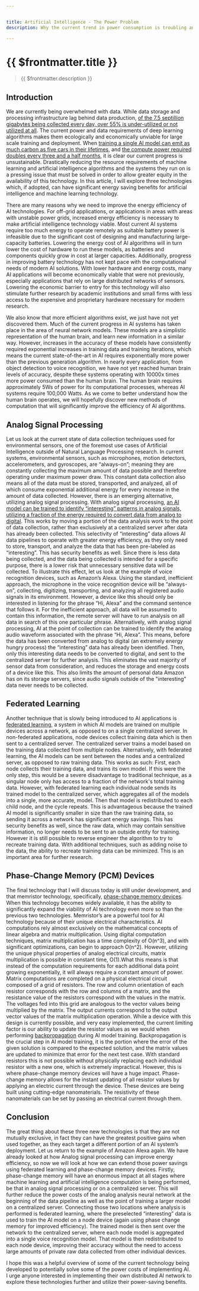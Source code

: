 ```yaml
---


title: Artificial Intelligence - The Power Problem
description: Why the current trend in power consumption is troubling and some potential solutions

---
```



# {{ $frontmatter.title }}
  >{{ $frontmatter.description }}



## Introduction

We are currently being overwhelmed with data. While data storage and processing infrastructure lag behind data production, [of the 7.5 septillion gigabytes being collected every day, over 55% is under-utilized or not utilized at all](https://priceonomics.com/companies-collect-a-lot-of-data-but-how-much-do/). The current power and data requirements of deep learning algorithms makes them ecologically and economically unviable for large scale training and deployment. When [training a single AI model can emit as much carbon as five cars in their lifetimes](https://www.technologyreview.com/2019/06/06/239031/training-a-single-ai-model-can-emit-as-much-carbon-as-five-cars-in-their-lifetimes/), and [the compute power required doubles every three and a half months](https://www.technologyreview.com/2019/11/11/132004/the-computing-power-needed-to-train-ai-is-now-rising-seven-times-faster-than-ever-before/),  it is clear our current progress is unsustainable. Drastically reducing the resource requirements of machine learning and artificial intelligence algorithms and the systems they run on is a pressing issue that must be solved in order to allow greater equity in the availability of this technology. In this article, I will explore three technologies which, if adopted, can have significant energy saving benefits for artificial intelligence and machine learning technology.

There are many reasons why we need to improve the energy efficiency of AI technologies. For off-grid applications, or applications in areas with areas with unstable power grids, increased energy efficiency is necessary to make artificial intelligence technology viable. Most current AI systems require too much energy to operate remotely as suitable battery power is infeasible due to the significant cost of designing and manufacturing large-capacity batteries. Lowering the energy cost of AI algorithms will in turn lower the cost of hardware to run these models, as batteries and components quickly grow in cost at larger capacities. Additionally, progress in improving battery technology has not kept pace with the computational needs of modern AI solutions.  With lower hardware and energy costs, many AI applications will become economically viable that were not previously, especially applications that rely on large distributed networks of sensors. Lowering the economic barrier to entry for this technology will also stimulate further research by academic institutions and small firms with less access to the expensive and proprietary hardware necessary for modern research.

We also know that more efficient algorithms exist, we just have not yet discovered them. Much of the current progress in AI systems has taken place in the area of neural network models. These models are a simplistic representation of the human brain, and learn new information in a similar way. However, increases in the accuracy of these models have consistently required exponential increases in training data and training iterations, which means the current state-of-the-art in AI requires exponentially more power than the previous generation algorithm. In nearly every application, from object detection to voice recognition, we have not yet reached human brain levels of accuracy, despite these systems operating with 10000x times more power consumed than the human brain. The human brain requires approximately 5Ws of power for its computational processes, whereas AI systems require 100,000 Watts. As we come to better understand how the human brain operates, we will hopefully discover new methods of computation that will significantly improve the efficiency of AI algorithms.

## Analog Signal Processing

Let us look at the current state of data collection techniques used for environmental sensors, one of the foremost use cases of Artificial Intelligence outside of Natural Language Processing research. In current systems, environmental sensors, such as microphones,  motion detectors, accelerometers, and gyroscopes, are “always-on”; meaning they are constantly collecting the maximum amount of data possible and therefore operating under maximum power draw. This constant data collection also means all of the data must be stored, transported, and analyzed, all of which consume exponential additional energy for every increase in the amount of data collected. However, there is an emerging alternative, utilizing analog signal processing. With analog signal processing, [an AI model can be trained to identify “interesting” patterns in analog signals, utilizing a fraction of the energy required to convert data from analog to digital](https://www.aspinity.com/Technology). This works by moving a portion of the data analysis work to the point of data collection, rather than exclusively at a centralized server after data has already been collected. This selectivity of “interesting” data allows AI data pipelines to operate with greater energy efficiency, as they only need to store, transport, and analyze the data that has been pre-labeled as “interesting”. This has security benefits as well. Since there is less data being collected, and the data being collected is intended for a specific purpose, there is a lower risk that unnecessary sensitive data will be collected.
To illustrate this effect, let us look at the example of voice recognition devices, such as Amazon’s Alexa. Using the standard, inefficient approach, the microphone in the voice recognition device will be “always-on”, collecting, digitizing, transporting, and analyzing all registered audio signals in its environment. However, a device like this should only be interested in listening for the phrase “Hi, Alexa” and the command sentence that follows it. For the inefficient approach, all data will be assumed to contain this information, the remote server will have to run analysis on all data in search of this one particular phrase. Alternatively, with analog signal processing, AI at the point of collection can be trained to identify the analog audio waveform associated with the phrase “Hi, Alexa”. This means, before the data has been converted from analog to digital (an extremely energy hungry process) the “interesting” data has already been identified. Then, only this interesting data needs to be converted to digital, and sent to the centralized server for further analysis. This eliminates the vast majority of sensor data from consideration, and reduces the storage and energy costs of a device like this. This also limits the amount of personal data Amazon has on its storage servers, since audio signals outside of the "interesting" data never needs to be collected.

## Federated Learning

Another technique that is slowly being introduced to AI applications is [federated learning](https://ieeexplore.ieee.org/document/9084352), a system in which AI models are trained on multiple devices across a network, as opposed to on a single centralized server. In non-federated applications, node devices collect training data which is then sent to a centralized server. The centralized server trains a model based on the training data collected from multiple nodes. Alternatively, with federated learning, the AI models can be sent between the nodes and a centralized server, as opposed to raw training data. This works as such: First, each node collects their training data, and trains its own model. If this were the only step, this would be a severe disadvantage to traditional technique, as a singular node only has access to a fraction of the network's total training data. However, with federated learning each individual node sends its trained model to the centralized server, which aggregates all of the models into a single, more accurate, model. Then that model is redistributed to each child node, and the cycle repeats. This is advantageous because the trained AI  model is significantly smaller in size than the raw training data, so sending it across a network has significant energy savings. This has security benefits as well, since the raw data, which may contain sensitive information, no longer needs to be sent to an outside entity for training. However it is still possible to reverse engineer the algorithm to try to recreate training data. With additional techniques, such as adding noise to the data, the ability to recreate training data can be minimized. This is an important area for further research.

## Phase-Change Memory (PCM) Devices

The final technology that I will discuss today is still under development, and that memristor technology, specifically, [phase-change memory devices](https://analog-ai-demo.mybluemix.net/hardware). When this technology becomes widely available, it has the ability to significantly expand the viability of AI technology even more so than the previous two technologies. Memristor’s are a powerful tool for AI technology because of their unique electrical characteristics. AI computations rely almost exclusively on the mathematical concepts of linear algebra and matrix multiplication. Using digital computation techniques, matrix multiplication has a time complexity of O(n^3), and with significant optimizations, can begin to approach O(n^2). However, utilizing the unique physical properties of analog electrical circuits, matrix multiplication is possible in constant time, O(1).What this means is that instead of the computation requirements for each additional data point growing exponentially, it will always require a constant amount of power. Matrix computations are completed on a physical electrical circuit composed of a grid of resistors. The row and column orientation of each resistor corresponds with the row and columns of a matrix, and the resistance value of the resistors correspond with the values in the matrix. The voltages fed into this grid are analogous to the vector values being multiplied by the matrix. The output currents correspond to the output vector values of the matrix multiplication operation. While a device with this design is currently possible, and very easy implemented, the current limiting factor is our ability to update the resistor values as we would when performing [backpropagation](https://inst.eecs.berkeley.edu/~cs182/sp06/notes/backprop.pdf) during AI model training. Backpropagation is the crucial step in AI model training, it is the portion where the error of the given solution is compared to the expected solution, and the matrix values are updated to minimize that error for the next test case. With standard resistors this is not possible without physically replacing each individual resistor with a new one, which is extremely impractical. However, this is where phase-change memory devices will have a huge impact. Phase-change memory allows for the instant updating of all resistor values by applying an electric current through the device. These devices are being built using cutting-edge nanomaterials. The resistivity of these nanomaterials can be set by passing an electrical current through them.

## Conclusion 

The great thing about these three new technologies is that they are not mutually exclusive, in fact they can have the greatest positive gains when used together, as they each target a different portion of an AI system’s deployment. Let us return to the example of Amazon Alexa again. We have already looked at how Analog signal processing can improve energy efficiency, so now we will look at how we can extend those power savings using federated learning and phase-change memory devices. Firstly, phase-change memory will have an enormous impact at all stages where machine learning and artificial intelligence computation is being performed, be that in analog signal processing or on a centralized server. This will further reduce the power costs of the analog analysis neural network at the beginning of the data pipeline as well as the point of training a larger model on a centralized server. Connecting those two locations where analysis is performed is federated learning, where the preselected “interesting” data is used to train  the AI model on a node device (again using phase change memory for improved efficiency). The trained model is then sent over the network to the centralized server, where each node model is aggregated into a single voice recognition model. That model is then redistributed to each node device, improving their accuracy without the need to access large amounts of private raw data collected from other individual devices.

I hope this was a helpful overview of some of the current technology being developed to potentially solve some of the power costs of implementing AI. I urge anyone interested in implementing their own distributed AI network to explore these technologies further and utilize their power-saving benefits.
